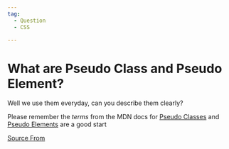 ```yaml
---
tag:
  - Question
  - CSS

---
```

  
# What are Pseudo Class and Pseudo Element?

Well we use them everyday, can you describe them clearly?

Please remember the _terms_ from the MDN docs for [Pseudo Classes](https://developer.mozilla.org/en-US/docs/Web/CSS/Pseudo-classes) and [Pseudo Elements](https://developer.mozilla.org/en-US/docs/Web/CSS/Pseudo-elements) are a good start


[Source From](https://bigfrontend.dev/question/What-are-Pseudo-Class-and-Pseudo-Element)

  
